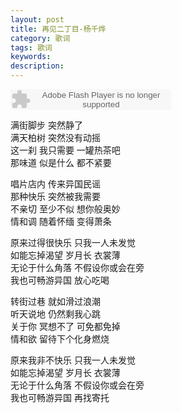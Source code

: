 ```yaml
---
layout: post
title: 再见二丁目-杨千烨
category: 歌词
tags: 歌词
keywords:
description:
---
```

<embed src="http://www.xiami.com/widget/0_156254/singlePlayer.swf" type="application/x-shockwave-flash" width="257" height="33" wmode="transparent"/>


满街脚步 突然静了  
满天柏树 突然没有动摇  
这一刹 我只需要 一罐热茶吧  
那味道 似是什么 都不紧要  

唱片店内 传来异国民谣  
那种快乐 突然被我需要  
不亲切 至少不似 想你般奥妙  
情和调 随着怀缅 变得萧条  

原来过得很快乐 只我一人未发觉  
如能忘掉渴望 岁月长 衣裳薄  
无论于什么角落 不假设你或会在旁  
我也可畅游异国 放心吃喝  

转街过巷 就如滑过浪潮  
听天说地 仍然剩我心跳  
关于你 冥想不了 可免都免掉  
情和欲 留待下个化身燃烧  

原来我非不快乐 只我一人未发觉  
如能忘掉渴望 岁月长 衣裳薄  
无论于什么角落 不假设你或会在旁  
我也可畅游异国 再找寄托





 
